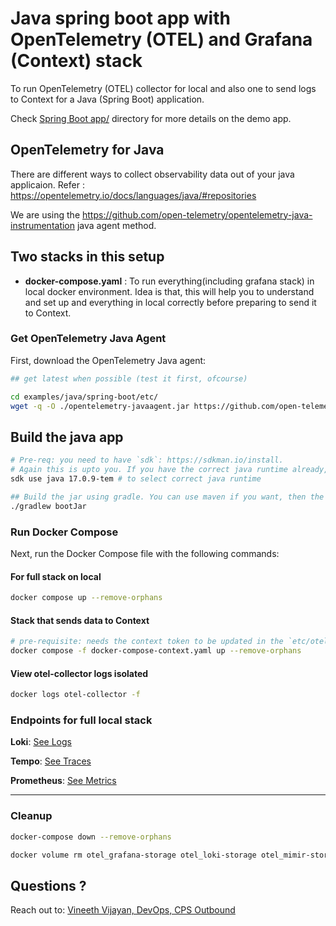 # Java spring boot app with OpenTelemetry (OTEL) and Grafana (Context) stack

To run OpenTelemetry (OTEL) collector for  local and also one to send logs to Context for a Java (Spring Boot) application.

Check [Spring Boot app/](app/) directory for more details on the demo app.

## OpenTelemetry for Java

There are different ways to collect observability data out of your java applicaion. Refer : <https://opentelemetry.io/docs/languages/java/#repositories>

We are using the <https://github.com/open-telemetry/opentelemetry-java-instrumentation> java agent method.

## Two stacks in this setup

- **docker-compose.yaml** : To run everything(including grafana stack) in local docker environment. Idea is that, this will help you to understand and set up and everything in local correctly before preparing to send it to Context.

### Get OpenTelemetry Java Agent

First, download the OpenTelemetry Java agent:

```bash
## get latest when possible (test it first, ofcourse)

cd examples/java/spring-boot/etc/
wget -q -O ./opentelemetry-javaagent.jar https://github.com/open-telemetry/opentelemetry-java-instrumentation/releases/download/v2.4.0/opentelemetry-javaagent.jar
```

## Build the java app

```bash
# Pre-req: you need to have `sdk`: https://sdkman.io/install. 
# Again this is upto you. If you have the correct java runtime already, feel free to move to the build part.
sdk use java 17.0.9-tem # to select correct java runtime

## Build the jar using gradle. You can use maven if you want, then the path to the jar needs to be updated in the Dockerfile
./gradlew bootJar
```

### Run Docker Compose

Next, run the Docker Compose file with the following commands:

#### For full stack on local

```bash
docker compose up --remove-orphans
```

#### Stack that sends data to Context

```bash
# pre-requisite: needs the context token to be updated in the `etc/otel-collector/config-context.yaml`
docker compose -f docker-compose-context.yaml up --remove-orphans
```

#### View otel-collector logs isolated

```bash
docker logs otel-collector -f
```

### Endpoints for full local stack

**Loki**: [See Logs](http://localhost:3000/explore?schemaVersion=1&panes=%7B%221bi%22:%7B%22datasource%22:%22loki%22,%22queries%22:%5B%7B%22refId%22:%22A%22,%22expr%22:%22%7Bexporter%3D%5C%22OTLP%5C%22%7D%20%7C%3D%20%60%60%20%7C%20json%22,%22queryType%22:%22range%22,%22datasource%22:%7B%22type%22:%22loki%22,%22uid%22:%22loki%22%7D,%22editorMode%22:%22builder%22%7D%5D,%22range%22:%7B%22from%22:%22now-1h%22,%22to%22:%22now%22%7D%7D%7D&orgId=1)

**Tempo**: [See Traces](http://localhost:3000/explore?schemaVersion=1&panes=%7B%22xkp%22:%7B%22datasource%22:%22tempo%22,%22queries%22:%5B%7B%22refId%22:%22A%22,%22datasource%22:%7B%22type%22:%22tempo%22,%22uid%22:%22tempo%22%7D,%22queryType%22:%22traceqlSearch%22,%22limit%22:20,%22tableType%22:%22traces%22,%22filters%22:%5B%7B%22id%22:%224112063b%22,%22operator%22:%22%3D%22,%22scope%22:%22span%22%7D%5D%7D%5D,%22range%22:%7B%22from%22:%22now-1h%22,%22to%22:%22now%22%7D%7D%7D&orgId=1)

**Prometheus**: [See Metrics](http://localhost:3000/explore?schemaVersion=1&panes=%7B%22vtd%22:%7B%22datasource%22:%22prometheus%22,%22queries%22:%5B%7B%22refId%22:%22A%22,%22expr%22:%22application_ready_time_seconds%22,%22range%22:true,%22instant%22:true,%22datasource%22:%7B%22type%22:%22prometheus%22,%22uid%22:%22prometheus%22%7D,%22editorMode%22:%22builder%22,%22legendFormat%22:%22__auto%22,%22useBackend%22:false,%22disableTextWrap%22:false,%22fullMetaSearch%22:false,%22includeNullMetadata%22:true%7D%5D,%22range%22:%7B%22from%22:%22now-1h%22,%22to%22:%22now%22%7D%7D%7D&orgId=1)

---

### Cleanup

```bash
docker-compose down --remove-orphans

docker volume rm otel_grafana-storage otel_loki-storage otel_mimir-storage otel_minio-data otel_prometheus-data otel_tempo-storage
```

## Questions ?

Reach out to:
[Vineeth Vijayan, DevOps, CPS Outbound](https://github.com/vineethvijay7)


